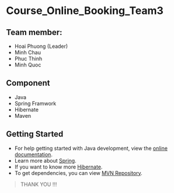 # Course_Online_Booking_Team3

## Team member:
- Hoai Phuong (Leader)
- Minh Chau
- Phuc Thinh
- Minh Quoc

## Component
- Java
- Spring Framwork
- Hibernate
- Maven

## Getting Started
- For help getting started with Java development, view the [online documentation](https://dev.java/learn/getting-started/).
- Learn more about [Spring](https://spring.academy/courses).
- If you want to know more [Hibernate](https://hibernate.org/).
- To get dependencies, you can view [MVN Repository](https://mvnrepository.com/).

> THANK YOU !!!
